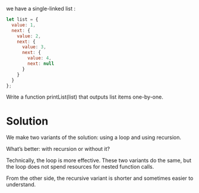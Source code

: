 we have a single-linked list :

```javascript
let list = {
  value: 1,
  next: {
    value: 2,
    next: {
      value: 3,
      next: {
        value: 4,
        next: null
      }
    }
  }
};
```

Write a function printList(list) that outputs list items one-by-one.

# Solution
We make two variants of the solution: using a loop and using recursion.

What’s better: with recursion or without it?

Technically, the loop is more effective. These two variants do the same, but the loop does not spend resources for nested function calls.

From the other side, the recursive variant is shorter and sometimes easier to understand.

